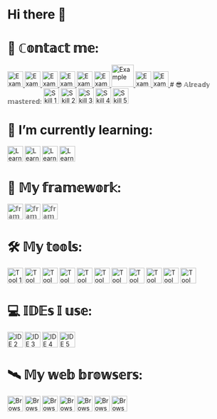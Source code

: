 # Hi there 👋

<!--
**alexeykrymov/alexeykrymov** is a ✨ _special_ ✨ repository because its `README.md` (this file) appears on your GitHub profile.

Here are some ideas to get you started:

- 🔭 I’m currently working on ...
- 🌱 I’m currently learning ...
- 👯 I’m looking to collaborate on ...
- 🤔 I’m looking for help with ...
- 💬 Ask me about ...
- 📫 How to reach me: ...
- 😄 Pronouns: ...
- ⚡ Fun fact: ...
-->


# 📡 ℂ𝕠𝕟𝕥𝕒𝕔𝕥 𝕞𝕖:

<a href="https://www.upwork.com/freelancers/~0188c427729dac0967">
  <img width="35" alt="Example" src="https://github.com/alexeykrymov/alexeykrymov/assets/55350467/096f5c9a-9f84-48f3-afdc-d759617d5063">
</a>

<a href="https://www.sololearn.com/en/profile/6436543">
  <img width="35" alt="Example" src="https://github.com/alexeykrymov/alexeykrymov/assets/55350467/d69cf089-41d7-4616-ba25-7c6f4ba95b49">
</a>
<a href="https://www.linkedin.com/in/aleksei-krymov-ko7t0/">
  <img width="35" alt="Example" src="https://github.com/alexeykrymov/alexeykrymov/assets/55350467/81a92b75-e11c-420a-8137-e6252450d279">
</a>
<a href="https://github.com/alexeykrymov">
  <img width="35" alt="Example" src="https://github.com/alexeykrymov/alexeykrymov/assets/55350467/3be2fe29-e0ae-4c29-a32a-169643347141">
</a>
<a href="https://www.chess.com/member/ko7t0">
  <img width="35" alt="Example" src="https://github.com/alexeykrymov/alexeykrymov/assets/55350467/7e271f39-cc35-465c-8341-2acc045913db">
</a>
<a href="https://lichess.org/@/KO7T0">
  <img width="35" alt="Example" src="https://github.com/alexeykrymov/alexeykrymov/assets/55350467/a15a09f3-0907-497f-a1c8-0dd175fbdd94">
</a>
<a href="https://infospace.ge/">
  <img width="50" alt="Example" src="https://github.com/alexeykrymov/alexeykrymov/assets/55350467/2ac5a557-01ea-4afb-bcd6-5014385f66ad">
</a>
<a href="https://example.com">
  <img width="35" alt="Example" src="https://github.com/alexeykrymov/alexeykrymov/assets/55350467/b3fca0a1-3fa4-41fa-a55b-622701d08b77">
</a>
<a href="t.me/KO7T0">
  <img width="35" alt="Example" src="https://github.com/alexeykrymov/alexeykrymov/assets/55350467/3e5f2b6c-f8ce-40d6-a284-2d991561721f">
</a>
# 😎 𝔸𝕝𝕣𝕖𝕒𝕕𝕪 𝕞𝕒𝕤𝕥𝕖𝕣𝕖𝕕:

<img width="35" alt="Skill 1" src="https://github.com/alexeykrymov/alexeykrymov/assets/55350467/4c9b2e5c-c64b-4c64-95eb-fe5fb5dbb80c">
<img width="35" alt="Skill 2" src="https://github.com/alexeykrymov/alexeykrymov/assets/55350467/b23ea10b-6ac1-4cff-a64c-9ff779cc01a6">
<img width="35" alt="Skill 3" src="https://github.com/alexeykrymov/alexeykrymov/assets/55350467/fd570f3e-b315-4293-9fcc-569a65bb0ae36">
<img width="35" alt="Skill 4" src="https://github.com/alexeykrymov/alexeykrymov/assets/55350467/2d32fa69-3dcc-48e7-ae55-07cfbe032bad">
<img width="35" alt="Skill 5" src="https://github.com/alexeykrymov/alexeykrymov/assets/55350467/d4acc0cb-2733-463a-9bd3-0949b2b66a6d">

# 🌱 I’m currently learning:

<img width="35" alt="Learning 1" src="https://github.com/alexeykrymov/alexeykrymov/assets/55350467/85cbd07f-ef69-41c4-aef3-bca17b7e339a">
<img width="35" alt="Learning 2" src="https://github.com/alexeykrymov/alexeykrymov/assets/55350467/94f478ff-5c4c-4c6a-9611-4b210841c5ce">
<img width="35" alt="Learning 3" src="https://github.com/alexeykrymov/alexeykrymov/assets/55350467/b536c713-3ee3-4820-ae2f-d60149c2f732">
<img width="35" alt="Learning 4" src="https://github.com/alexeykrymov/alexeykrymov/assets/55350467/68281b00-2175-4ceb-a75d-29e1c412cb0c">

# 💼 𝕄𝕪 𝕗𝕣𝕒𝕞𝕖𝕨𝕠𝕣𝕜:

<img width="35" alt="𝕗𝕣𝕒𝕞𝕖𝕨𝕠𝕣𝕜 1" src="https://github.com/alexeykrymov/alexeykrymov/assets/55350467/4c468ca7-913c-4390-addb-42285f7bee0f">
<img width="35" alt="𝕗𝕣𝕒𝕞𝕖𝕨𝕠𝕣𝕜 2" src="https://github.com/alexeykrymov/alexeykrymov/assets/55350467/71b6dd16-7301-4314-a64f-93fa8d12a3d7">
<img width="35" alt="𝕗𝕣𝕒𝕞𝕖𝕨𝕠𝕣𝕜 3" src="https://github.com/alexeykrymov/alexeykrymov/assets/55350467/2cd65841-690d-4c0a-a5cb-61af740d52b4">

# 🛠️ 𝕄𝕪 𝕥𝕠𝕠𝕝𝕤:

<img width="35" alt="Tool 1" src="https://github.com/alexeykrymov/alexeykrymov/assets/55350467/4c468ca7-913c-4390-addb-42285f7bee0f">
<img width="35" alt="Tool 2" src="https://github.com/alexeykrymov/alexeykrymov/assets/55350467/f91d6fe6-a64c-4dec-a3e5-c3234ea09a56">
<img width="35" alt="Tool 3" src="https://github.com/alexeykrymov/alexeykrymov/assets/55350467/bf1dd9a8-2ba0-45d3-a6e2-fc7cc56c7c04">
<img width="35" alt="Tool 4" src="https://github.com/alexeykrymov/alexeykrymov/assets/55350467/4372fcc7-a28f-4d42-935a-edf004bf41c7">
<img width="35" alt="Tool 5" src="https://github.com/alexeykrymov/alexeykrymov/assets/55350467/d5362e82-77ff-4d06-bd79-1541fbe6482c">
<img width="35" alt="Tool 6" src="https://github.com/alexeykrymov/alexeykrymov/assets/55350467/51f100b6-bdc9-4092-8073-ed28e67d8564">
<img width="35" alt="Tool 7" src="https://github.com/alexeykrymov/alexeykrymov/assets/55350467/547edf65-1fef-488a-8460-b05261c3936f">
<img width="35" alt="Tool 8" src="https://github.com/alexeykrymov/alexeykrymov/assets/55350467/fdd1dc27-348a-46a4-8b2d-d47ece32258b">
<img width="35" alt="Tool 9" src="https://github.com/alexeykrymov/alexeykrymov/assets/55350467/bcac2c91-173f-4995-b459-9f54987f873e">
<img width="35" alt="Tool 10" src="https://github.com/alexeykrymov/alexeykrymov/assets/55350467/b3c2bc87-7b01-48e9-812f-defb1cd83e81">
<img width="35" alt="Tool 11" src="https://github.com/alexeykrymov/alexeykrymov/assets/55350467/ba5d5f91-7a42-47bb-a803-20b23b919f08">

# 💻 𝕀𝔻𝔼𝕤 𝕀 𝕦𝕤𝕖:

<img width="35" alt="IDE 2" src="https://github.com/alexeykrymov/alexeykrymov/assets/55350467/933c3190-2440-484e-9c23-6944db3f7325">
<img width="35" alt="IDE 3" src="https://github.com/alexeykrymov/alexeykrymov/assets/55350467/a3a14d91-4ce0-4d23-91f1-6d5b1d6da38f">
<img width="35" alt="IDE 4" src="https://github.com/alexeykrymov/alexeykrymov/assets/55350467/f0733e09-abba-4f20-a96d-629999eba955">
<img width="35" alt="IDE 5" src="https://github.com/alexeykrymov/alexeykrymov/assets/55350467/115f50ab-17be-4187-8e68-0ddee1e1e834">

# 🛰️ 𝕄𝕪 𝕨𝕖𝕓 𝕓𝕣𝕠𝕨𝕤𝕖𝕣𝕤:

<img width="35" alt="Browser 2" src="https://github.com/alexeykrymov/alexeykrymov/assets/55350467/c033138f-2bce-4afa-960e-7aa7f08109ad">
<img width="35" alt="Browser 3" src="https://github.com/alexeykrymov/alexeykrymov/assets/55350467/ad163b43-6aea-4e23-9093-992b316d8b6f">
<img width="35" alt="Browser 4" src="https://github.com/alexeykrymov/alexeykrymov/assets/55350467/1cf3402c-0068-444a-8d95-63fbd5854b85">
<img width="35" alt="Browser 5" src="https://github.com/alexeykrymov/alexeykrymov/assets/55350467/d07508f9-edfa-4815-82bb-1e26c966eb8a">
<img width="35" alt="Browser 6" src="https://github.com/alexeykrymov/alexeykrymov/assets/55350467/74934866-c98b-4988-8d9d-1d7fd284a6a3">
<img width="35" alt="Browser 7" src="https://github.com/alexeykrymov/alexeykrymov/assets/55350467/21032fd0-b6d8-43b9-9e81-f7885b32e5df">
<img width="35" alt="Browser 8" src="https://github.com/alexeykrymov/alexeykrymov/assets/55350467/3a915886-04a1-4628-aafe-5d19c02dddcb">
